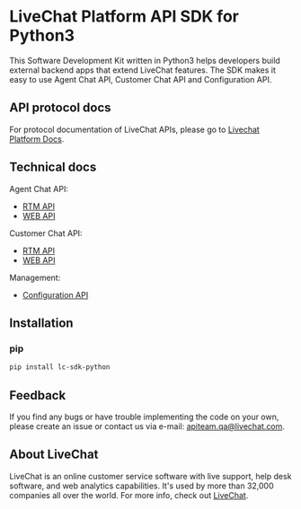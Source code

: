 # LiveChat Platform API SDK for Python3

This Software Development Kit written in Python3 helps developers build external backend apps that extend LiveChat features. The SDK makes it easy to use Agent Chat API, Customer Chat API and Configuration API.

## API protocol docs

For protocol documentation of LiveChat APIs, please go to [Livechat Platform Docs](https://developers.livechatinc.com/docs/).

## Technical docs

Agent Chat API:
* [RTM API](https://livechat.github.io/lc-sdk-python/agent_rtm.html)
* [WEB API](https://livechat.github.io/lc-sdk-python/agent_web.html)

Customer Chat API:
* [RTM API](https://livechat.github.io/lc-sdk-python/customer_rtm.html)
* [WEB API](https://livechat.github.io/lc-sdk-python/customer_web.html)

Management:
* [Configuration API](https://livechat.github.io/lc-sdk-python/configuration_api.html)


## Installation

### pip

```bash
pip install lc-sdk-python
```

## Feedback

​If you find any bugs or have trouble implementing the code on your own, please create an issue or contact us via e-mail: apiteam.qa@livechat.com.

## About LiveChat

LiveChat is an online customer service software with live support, help desk software, and web analytics capabilities. It's used by more than 32,000 companies all over the world. For more info, check out [LiveChat](https://livechat.com/).
